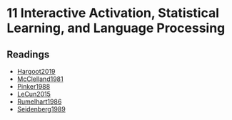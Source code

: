 # 11 Interactive Activation, Statistical Learning, and Language Processing

## Readings

- <a href="https://princetonuniversity.github.io/NEU-PSY-502/_static/pdf/Class%2011/Hargoot2019.pdf" download>Hargoot2019</a>
- <a href="https://princetonuniversity.github.io/NEU-PSY-502/_static/pdf/Class%2011/McClelland1981.pdf" download>McClelland1981</a>
- <a href="https://princetonuniversity.github.io/NEU-PSY-502/_static/pdf/Class%2011/Pinker1988.pdf" download>Pinker1988</a>
- <a href="https://princetonuniversity.github.io/NEU-PSY-502/_static/pdf/Class%2011/LeCun2015.pdf" download>LeCun2015</a>
- <a href="https://princetonuniversity.github.io/NEU-PSY-502/_static/pdf/Class%2011/Rumelhart1986.pdf" download>Rumelhart1986</a>
- <a href="https://princetonuniversity.github.io/NEU-PSY-502/_static/pdf/Class%2011/Seidenberg1989.pdf" download>Seidenberg1989</a>

